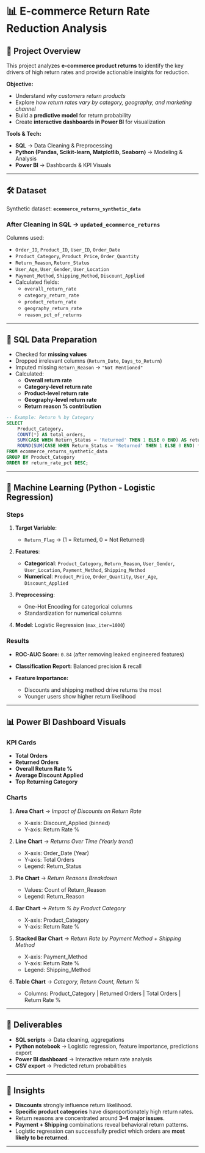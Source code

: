 # 📊 E-commerce Return Rate Reduction Analysis  

## 📌 Project Overview  
This project analyzes **e-commerce product returns** to identify the key drivers of high return rates and provide actionable insights for reduction.  

**Objective:**  
- Understand *why customers return products*  
- Explore *how return rates vary by category, geography, and marketing channel*  
- Build a **predictive model** for return probability  
- Create **interactive dashboards in Power BI** for visualization  

**Tools & Tech:**  
- **SQL** → Data Cleaning & Preprocessing  
- **Python (Pandas, Scikit-learn, Matplotlib, Seaborn)** → Modeling & Analysis  
- **Power BI** → Dashboards & KPI Visuals  

---

## 🛠️ Dataset  
Synthetic dataset: **`ecommerce_returns_synthetic_data`**  

### After Cleaning in SQL → `updated_ecommerce_returns`  
Columns used:  
- `Order_ID`, `Product_ID`, `User_ID`, `Order_Date`  
- `Product_Category`, `Product_Price`, `Order_Quantity`  
- `Return_Reason`, `Return_Status`  
- `User_Age`, `User_Gender`, `User_Location`  
- `Payment_Method`, `Shipping_Method`, `Discount_Applied`  
- Calculated fields:  
  - `overall_return_rate`  
  - `category_return_rate`  
  - `product_return_rate`  
  - `geography_return_rate`  
  - `reason_pct_of_returns`  

---

## 🧹 SQL Data Preparation  
- Checked for **missing values**  
- Dropped irrelevant columns (`Return_Date`, `Days_to_Return`)  
- Imputed missing `Return_Reason` → `"Not Mentioned"`  
- Calculated:  
  - **Overall return rate**  
  - **Category-level return rate**  
  - **Product-level return rate**  
  - **Geography-level return rate**  
  - **Return reason % contribution**  

```sql
-- Example: Return % by Category
SELECT 
    Product_Category,
    COUNT(*) AS total_orders,
    SUM(CASE WHEN Return_Status = 'Returned' THEN 1 ELSE 0 END) AS returned_orders,
    ROUND(SUM(CASE WHEN Return_Status = 'Returned' THEN 1 ELSE 0 END) * 100.0 / COUNT(*), 2) AS return_rate_pct
FROM ecommerce_returns_synthetic_data 
GROUP BY Product_Category 
ORDER BY return_rate_pct DESC;
````

---

## 🤖 Machine Learning (Python - Logistic Regression)

### Steps

1. **Target Variable**:

   * `Return_Flag` → (1 = Returned, 0 = Not Returned)

2. **Features**:

   * **Categorical**: `Product_Category`, `Return_Reason`, `User_Gender`, `User_Location`, `Payment_Method`, `Shipping_Method`
   * **Numerical**: `Product_Price`, `Order_Quantity`, `User_Age`, `Discount_Applied`

3. **Preprocessing**:

   * One-Hot Encoding for categorical columns
   * Standardization for numerical columns

4. **Model**: Logistic Regression (`max_iter=1000`)

### Results

* **ROC-AUC Score:** `0.84` (after removing leaked engineered features)
* **Classification Report:** Balanced precision & recall
* **Feature Importance:**

  * Discounts and shipping method drive returns the most
  * Younger users show higher return likelihood

---

## 📊 Power BI Dashboard Visuals

### KPI Cards

* **Total Orders**
* **Returned Orders**
* **Overall Return Rate %**
* **Average Discount Applied**
* **Top Returning Category**

### Charts

1. **Area Chart** → *Impact of Discounts on Return Rate*

   * X-axis: Discount\_Applied (binned)
   * Y-axis: Return Rate %

2. **Line Chart** → *Returns Over Time (Yearly trend)*

   * X-axis: Order\_Date (Year)
   * Y-axis: Total Orders
   * Legend: Return\_Status

3. **Pie Chart** → *Return Reasons Breakdown*

   * Values: Count of Return\_Reason
   * Legend: Return\_Reason

4. **Bar Chart** → *Return % by Product Category*

   * X-axis: Product\_Category
   * Y-axis: Return Rate %

5. **Stacked Bar Chart** → *Return Rate by Payment Method + Shipping Method*

   * X-axis: Payment\_Method
   * Y-axis: Return Rate %
   * Legend: Shipping\_Method

6. **Table Chart** → *Category, Return Count, Return %*

   * Columns: Product\_Category | Returned Orders | Total Orders | Return Rate %

---

## 📂 Deliverables

* **SQL scripts** → Data cleaning, aggregations
* **Python notebook** → Logistic regression, feature importance, predictions export
* **Power BI dashboard** → Interactive return rate analysis
* **CSV export** → Predicted return probabilities

---

## 🚀 Insights

* **Discounts** strongly influence return likelihood.
* **Specific product categories** have disproportionately high return rates.
* Return reasons are concentrated around **3–4 major issues**.
* **Payment + Shipping** combinations reveal behavioral return patterns.
* Logistic regression can successfully predict which orders are **most likely to be returned**.

---
